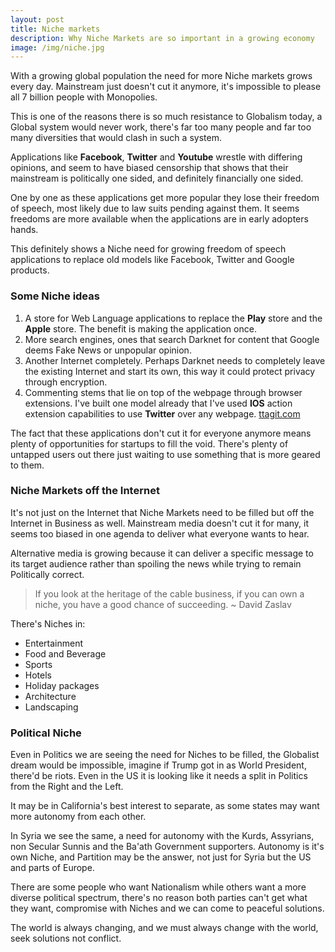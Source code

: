 ```yaml
---
layout: post
title: Niche markets
description: Why Niche Markets are so important in a growing economy
image: /img/niche.jpg
---
```


With a growing global population the need for more Niche markets grows every day. Mainstream just doesn't cut it anymore, it's impossible to please all 7 billion people with Monopolies.

This is one of the reasons there is so much resistance to Globalism today, a Global system would never work, there's far too many people and far too many diversities that would clash in such a system.

Applications like **Facebook**, **Twitter** and **Youtube** wrestle with differing opinions, and seem to have biased censorship that shows that their mainstream is politically one sided, and definitely financially one sided.

One by one as these applications get more popular they lose their freedom of speech, most likely due to law suits pending against them. It seems freedoms are more available when the applications are in early adopters hands.

This definitely shows a Niche need for growing freedom of speech applications to replace old models like Facebook, Twitter and Google products.

### Some Niche ideas

1. A store for Web Language applications to replace the **Play** store and the **Apple** store. The benefit is making the application once.
2. More search engines, ones that search Darknet for content that Google deems Fake News or unpopular opinion.
3. Another Internet completely. Perhaps Darknet needs to completely leave the existing Internet and start its own, this way it could protect privacy through encryption.
4. Commenting stems that lie on top of the webpage through browser extensions. I've built one model already that I've used **IOS** action extension capabilities to use **Twitter** over any webpage. [ttagit.com](http://ttagit.com)

The fact that these applications don't cut it for everyone anymore means plenty of opportunities for startups to fill the void. There's plenty of untapped users out there just waiting to use something that is more geared to them.

### Niche Markets off the Internet

It's not just on the Internet that Niche Markets need to be filled but off the Internet in Business as well. Mainstream media doesn't cut it for many, it seems too biased in one agenda to deliver what everyone wants to hear.

Alternative media is growing because it can deliver a specific message to its target audience rather than spoiling the news while trying to remain Politically correct.

> If you look at the heritage of the cable business, if you can own a niche, you have a good chance of succeeding. ~ David Zaslav

There's Niches in:

* Entertainment
* Food and Beverage
* Sports
* Hotels
* Holiday packages
* Architecture
* Landscaping

### Political Niche

Even in Politics we are seeing the need for Niches to be filled, the Globalist dream would be impossible, imagine if Trump got in as World President, there'd be riots. Even in the US it is looking like it needs a split in Politics from the Right and the Left.

It may be in California's best interest to separate, as some states may want more autonomy from each other.

In Syria we see the same, a need for autonomy with the Kurds, Assyrians, non Secular Sunnis and the Ba'ath Government supporters. Autonomy is it's own Niche, and Partition may be the answer, not just for Syria but the US and parts of Europe.

There are some people who want Nationalism while others want a more diverse political spectrum, there's no reason both parties can't get what they want, compromise with Niches and we can come to peaceful solutions.

The world is always changing, and we must always change with the world, seek solutions not conflict.
